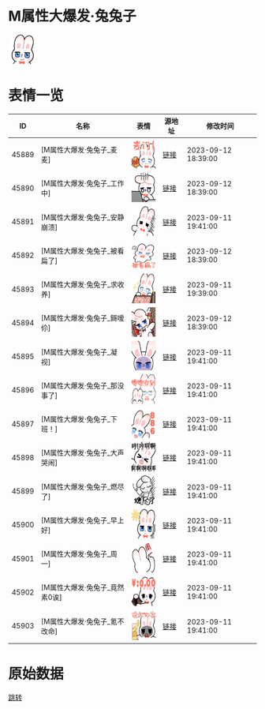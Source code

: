 # M属性大爆发·兔兔子

<img src="./cover.png" height="60" alt="cover" />

# 表情一览

|ID|名称|表情|源地址|修改时间|
|----|----|----|----|----|
|45889|[M属性大爆发·兔兔子_麦麦]|<img src="./pic/045889_%5BM属性大爆发·兔兔子_麦麦%5D.png" height="60" alt="麦麦"/>|[链接](https://i0.hdslb.com/bfs/garb/b6af393e3b493e1fde46e2d1e4b798eaf3572bfb.png)|2023-09-12 18:39:00|
|45890|[M属性大爆发·兔兔子_工作中]|<img src="./pic/045890_%5BM属性大爆发·兔兔子_工作中%5D.png" height="60" alt="工作中"/>|[链接](https://i0.hdslb.com/bfs/garb/237f68bbd49ef0e30cf2e1874e669f759bfd38de.png)|2023-09-12 18:39:00|
|45891|[M属性大爆发·兔兔子_安静崩溃]|<img src="./pic/045891_%5BM属性大爆发·兔兔子_安静崩溃%5D.png" height="60" alt="安静崩溃"/>|[链接](https://i0.hdslb.com/bfs/garb/6c5abecd81043b0ecc0e8d6ee10518d0daf0bc92.png)|2023-09-11 19:41:00|
|45892|[M属性大爆发·兔兔子_被看扁了]|<img src="./pic/045892_%5BM属性大爆发·兔兔子_被看扁了%5D.png" height="60" alt="被看扁了"/>|[链接](https://i0.hdslb.com/bfs/garb/736cb659fb82a8e33f4d301eaa6c95905c344d64.png)|2023-09-12 18:39:00|
|45893|[M属性大爆发·兔兔子_求收养]|<img src="./pic/045893_%5BM属性大爆发·兔兔子_求收养%5D.png" height="60" alt="求收养"/>|[链接](https://i0.hdslb.com/bfs/garb/f9693c19b446196e3acafd38b54ca165cff9c617.png)|2023-09-11 19:39:00|
|45894|[M属性大爆发·兔兔子_鎶嗳伱]|<img src="./pic/045894_%5BM属性大爆发·兔兔子_鎶嗳伱%5D.png" height="60" alt="鎶嗳伱"/>|[链接](https://i0.hdslb.com/bfs/garb/f9138e248b8e9fae10efdc838e7ee4d1ea461da2.png)|2023-09-12 18:39:00|
|45895|[M属性大爆发·兔兔子_凝视]|<img src="./pic/045895_%5BM属性大爆发·兔兔子_凝视%5D.png" height="60" alt="凝视"/>|[链接](https://i0.hdslb.com/bfs/garb/94745bb3c571632d23923fd7de356aee8370a3ec.png)|2023-09-11 19:41:00|
|45896|[M属性大爆发·兔兔子_那没事了]|<img src="./pic/045896_%5BM属性大爆发·兔兔子_那没事了%5D.png" height="60" alt="那没事了"/>|[链接](https://i0.hdslb.com/bfs/garb/28cf5e5e8a323ac68a38c2d40ccea501fcefd25a.png)|2023-09-11 19:41:00|
|45897|[M属性大爆发·兔兔子_下班！]|<img src="./pic/045897_%5BM属性大爆发·兔兔子_下班！%5D.png" height="60" alt="下班！"/>|[链接](https://i0.hdslb.com/bfs/garb/f759094c143404b919d893ae150f87e0df83ac0e.png)|2023-09-11 19:41:00|
|45898|[M属性大爆发·兔兔子_大声哭闹]|<img src="./pic/045898_%5BM属性大爆发·兔兔子_大声哭闹%5D.png" height="60" alt="大声哭闹"/>|[链接](https://i0.hdslb.com/bfs/garb/3425053c8d07cea0c8c082b45bccd4cab3f7f983.png)|2023-09-11 19:41:00|
|45899|[M属性大爆发·兔兔子_燃尽了]|<img src="./pic/045899_%5BM属性大爆发·兔兔子_燃尽了%5D.png" height="60" alt="燃尽了"/>|[链接](https://i0.hdslb.com/bfs/garb/c3caf48bfaeb3b66e652d7fae1ba37f4b665ea16.png)|2023-09-11 19:41:00|
|45900|[M属性大爆发·兔兔子_早上好]|<img src="./pic/045900_%5BM属性大爆发·兔兔子_早上好%5D.png" height="60" alt="早上好"/>|[链接](https://i0.hdslb.com/bfs/garb/b4850c6df4211a8a253cb8622b171e3bb27cc907.png)|2023-09-11 19:41:00|
|45901|[M属性大爆发·兔兔子_周一]|<img src="./pic/045901_%5BM属性大爆发·兔兔子_周一%5D.png" height="60" alt="周一"/>|[链接](https://i0.hdslb.com/bfs/garb/2b4eeff883f80a74bddd17edf54388f753d0c6d6.png)|2023-09-11 19:41:00|
|45902|[M属性大爆发·兔兔子_竟然素0诶]|<img src="./pic/045902_%5BM属性大爆发·兔兔子_竟然素0诶%5D.png" height="60" alt="竟然素0诶"/>|[链接](https://i0.hdslb.com/bfs/garb/2b923161cf7b84c0739b5ed9a0286f5d07db16f9.png)|2023-09-11 19:41:00|
|45903|[M属性大爆发·兔兔子_氪不改命]|<img src="./pic/045903_%5BM属性大爆发·兔兔子_氪不改命%5D.png" height="60" alt="氪不改命"/>|[链接](https://i0.hdslb.com/bfs/garb/dc2731216bf9cbf2fcab7736ff48e954cf77f524.png)|2023-09-11 19:41:00|

# 原始数据

[跳转](./raw.json)

